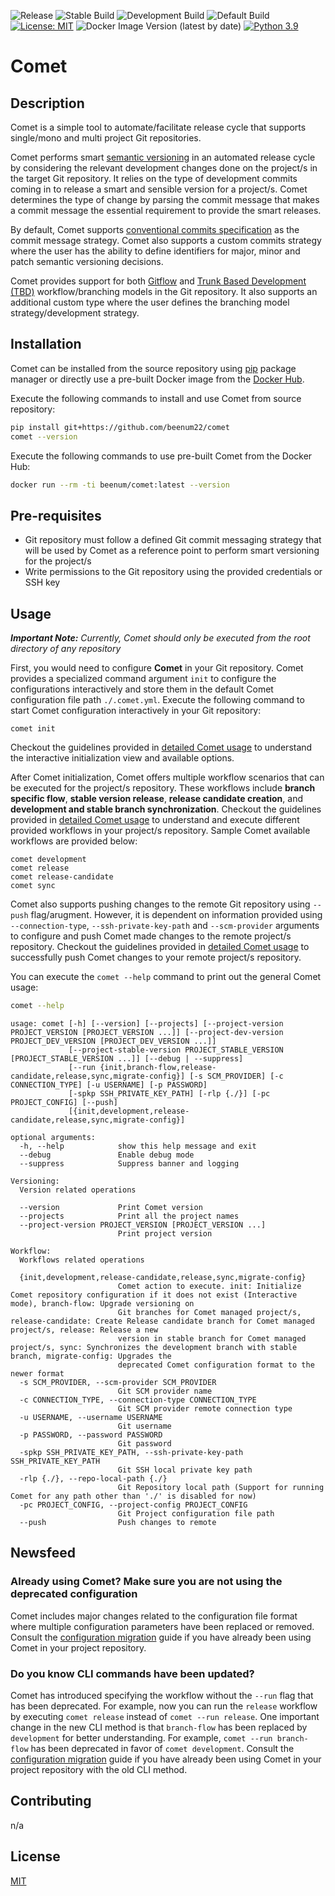 ![Release](https://github.com/beenum22/comet/workflows/Release/badge.svg?event=workflow_dispatch)
![Stable Build](https://github.com/beenum22/comet/workflows/Stable%20Branch/badge.svg?branch=master)
![Development Build](https://github.com/beenum22/comet/workflows/Development%20Branch/badge.svg?branch=develop)
![Default Build](https://github.com/beenum22/comet/workflows/Default%20Branch/badge.svg)
[![License: MIT](https://img.shields.io/badge/License-MIT-yellow.svg)](https://opensource.org/licenses/MIT)
![Docker Image Version (latest by date)](https://img.shields.io/docker/v/beenum/comet)
[![Python 3.9](https://img.shields.io/badge/python-3.9-blue.svg)](https://www.python.org/downloads/release/python-390/)

# Comet

## Description
Comet is a simple tool to automate/facilitate release cycle that supports single/mono and multi project Git repositories.

Comet performs smart [semantic versioning](https://semver.org/) in an automated release cycle by considering the relevant development changes 
done on the project/s in the target Git repository. It relies on the type of development commits coming in to release 
a smart and sensible version for a project/s. Comet determines the type of change by parsing the commit message that makes
a commit message the essential requirement to provide the smart releases.

By default, Comet supports [conventional commits specification](https://www.conventionalcommits.org/en/v1.0.0/) as the 
commit message strategy. Comet also supports a custom commits strategy where the user has the ability to define 
identifiers for major, minor and patch semantic versioning decisions.

Comet provides support for both [Gitflow](https://www.atlassian.com/git/tutorials/comparing-workflows/gitflow-workflow) 
and [Trunk Based Development (TBD)](https://trunkbaseddevelopment.com/) workflow/branching models in the Git repository. 
It also supports an additional custom type where the user defines the branching model strategy/development strategy.

## Installation

Comet can be installed from the source repository using [pip](https://pip.pypa.io/en/stable/) package manager or 
directly use a pre-built Docker image from the [Docker Hub](https://hub.docker.com/repository/docker/beenum/comet).

Execute the following commands to install and use Comet from source repository:
```bash
pip install git+https://github.com/beenum22/comet
comet --version
```

Execute the following commands to use pre-built Comet from the Docker Hub:
```bash
docker run --rm -ti beenum/comet:latest --version
```

## Pre-requisites
* Git repository must follow a defined Git commit messaging strategy that will be used by Comet as a reference point to
  perform smart versioning for the project/s
* Write permissions to the Git repository using the provided credentials or SSH key

## Usage

***Important Note:** Currently, Comet should only be executed from the root directory of any repository*

First, you would need to configure **Comet** in your Git repository. Comet provides a specialized command argument `init` 
to configure the configurations interactively and store them in the default Comet configuration file path `./.comet.yml`. 
Execute the following command to start Comet configuration interactively in your Git repository:

```commandline
comet init
```

Checkout the guidelines provided in [detailed Comet usage](./docs/usage.md#Interactive-Initialization) to understand 
the interactive initialization view and available options.

After Comet initialization, Comet offers multiple workflow scenarios that can be executed for the project/s repository. 
These workflows include **branch specific flow**, **stable version release**, **release candidate creation**, and 
**development and stable branch synchronization**. Checkout the guidelines provided in
[detailed Comet usage](./docs/usage.md#Workflows) to understand and execute different provided workflows in your 
project/s repository. Sample Comet available workflows are provided below: 

```commandline
comet development
comet release
comet release-candidate
comet sync
```

Comet also supports pushing changes to the remote Git repository using `--push` flag/arugment. However, it is dependent 
on information provided using `--connection-type`, `--ssh-private-key-path` and `--scm-provider` arguments to configure
and push Comet made changes to the remote project/s repository. Checkout the guidelines provided in 
[detailed Comet usage](./docs/usage.md#Push-to-Remote-Repository) to successfully push Comet changes to your remote 
project/s repository.

You can execute the `comet --help` command to print out the general Comet usage:
```bash
comet --help
```

```console
usage: comet [-h] [--version] [--projects] [--project-version PROJECT_VERSION [PROJECT_VERSION ...]] [--project-dev-version PROJECT_DEV_VERSION [PROJECT_DEV_VERSION ...]]
             [--project-stable-version PROJECT_STABLE_VERSION [PROJECT_STABLE_VERSION ...]] [--debug | --suppress]
             [--run {init,branch-flow,release-candidate,release,sync,migrate-config}] [-s SCM_PROVIDER] [-c CONNECTION_TYPE] [-u USERNAME] [-p PASSWORD]
             [-spkp SSH_PRIVATE_KEY_PATH] [-rlp {./}] [-pc PROJECT_CONFIG] [--push]
             [{init,development,release-candidate,release,sync,migrate-config}]

optional arguments:
  -h, --help            show this help message and exit
  --debug               Enable debug mode
  --suppress            Suppress banner and logging

Versioning:
  Version related operations

  --version             Print Comet version
  --projects            Print all the project names
  --project-version PROJECT_VERSION [PROJECT_VERSION ...]
                        Print project version

Workflow:
  Workflows related operations

  {init,development,release-candidate,release,sync,migrate-config}
                        Comet action to execute. init: Initialize Comet repository configuration if it does not exist (Interactive mode), branch-flow: Upgrade versioning on
                        Git branches for Comet managed project/s, release-candidate: Create Release candidate branch for Comet managed project/s, release: Release a new
                        version in stable branch for Comet managed project/s, sync: Synchronizes the development branch with stable branch, migrate-config: Upgrades the
                        deprecated Comet configuration format to the newer format
  -s SCM_PROVIDER, --scm-provider SCM_PROVIDER
                        Git SCM provider name
  -c CONNECTION_TYPE, --connection-type CONNECTION_TYPE
                        Git SCM provider remote connection type
  -u USERNAME, --username USERNAME
                        Git username
  -p PASSWORD, --password PASSWORD
                        Git password
  -spkp SSH_PRIVATE_KEY_PATH, --ssh-private-key-path SSH_PRIVATE_KEY_PATH
                        Git SSH local private key path
  -rlp {./}, --repo-local-path {./}
                        Git Repository local path (Support for running Comet for any path other than './' is disabled for now)
  -pc PROJECT_CONFIG, --project-config PROJECT_CONFIG
                        Git Project configuration file path
  --push                Push changes to remote
```

## Newsfeed
### Already using Comet? Make sure you are not using the deprecated configuration
Comet includes major changes related to the configuration file format where multiple configuration parameters have been
replaced or removed. Consult the [configuration migration](./docs/usage.md#Upgrade-Deprecated-Configuration) guide if 
you have already been using Comet in your project repository.

### Do you know CLI commands have been updated? 
Comet has introduced specifying the workflow without the `--run` flag that has been deprecated. For example, now you can 
run the `release` workflow by executing `comet release` instead of `comet --run release`.
One important change in the new CLI method is that `branch-flow` has been replaced by `development` for better 
understanding. For example, `comet --run branch-flow` has been deprecated in favor of `comet development`.
Consult the [configuration migration](./docs/usage.md#Upgrade-Deprecated-Configuration) guide if you have already been 
using Comet in your project repository with the old CLI method.

## Contributing
n/a

## License
[MIT](https://choosealicense.com/licenses/mit/)